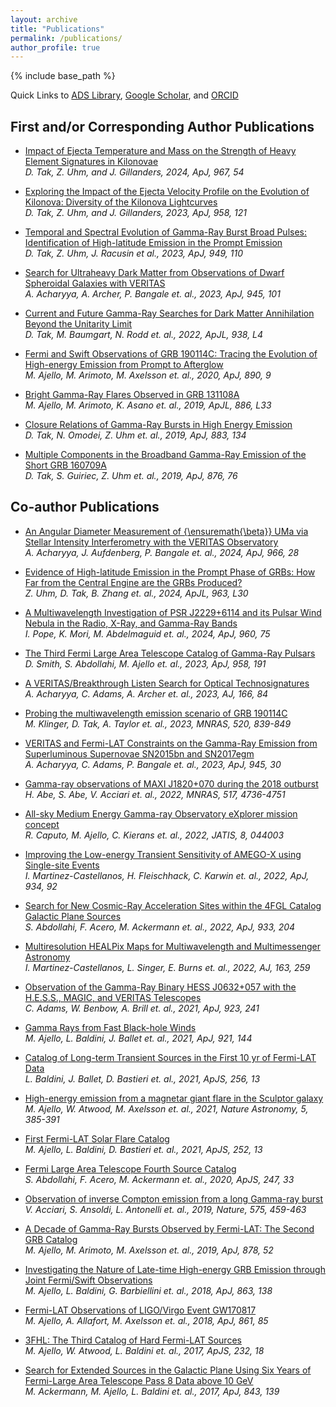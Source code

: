 ```yaml
---
layout: archive
title: "Publications"
permalink: /publications/
author_profile: true
---
```


{% include base_path %}

Quick Links to
 [ADS Library](https://ui.adsabs.harvard.edu/public-libraries/NcNSS5NLQBaMY7s9EsZfoQ),
 [Google Scholar](https://scholar.google.com/citations?user=UuiLBJEAAAAJ&hl=en), and
 [ORCID](https://orcid.org/0000-0002-9852-2469)

## First and/or Corresponding Author Publications

* <a href="https://ui.adsabs.harvard.edu/abs/2024ApJ...967...54T/abstract">Impact of Ejecta Temperature and Mass on the Strength of Heavy Element Signatures in Kilonovae</a>  
 *D. Tak, Z. Uhm, and J. Gillanders, 2024, ApJ, 967, 54*   
<span class="__dimensions_badge_embed__" data-doi="10.3847/1538-4357/ad3af4" data-style="small_rectangle"></span><script async src="https://badge.dimensions.ai/badge.js" charset="utf-8"></script>

* <a href="https://ui.adsabs.harvard.edu/abs/2023ApJ...958..121T/abstract">Exploring the Impact of the Ejecta Velocity Profile on the Evolution of Kilonova: Diversity of the Kilonova Lightcurves</a>  
 *D. Tak, Z. Uhm, and J. Gillanders, 2023, ApJ, 958, 121*   
<span class="__dimensions_badge_embed__" data-doi="10.3847/1538-4357/ad06b0" data-style="small_rectangle"></span><script async src="https://badge.dimensions.ai/badge.js" charset="utf-8"></script>

* <a href="https://ui.adsabs.harvard.edu/abs/2023ApJ...949..110T/abstract">Temporal and Spectral Evolution of Gamma-Ray Burst Broad Pulses: Identification of High-latitude Emission in the Prompt Emission</a>  
 *D. Tak, Z. Uhm, J. Racusin et al., 2023, ApJ, 949, 110*   
<span class="__dimensions_badge_embed__" data-doi="10.3847/1538-4357/acc581" data-style="small_rectangle"></span><script async src="https://badge.dimensions.ai/badge.js" charset="utf-8"></script>

* <a href="https://ui.adsabs.harvard.edu/abs/2023ApJ...945..101A/abstract">Search for Ultraheavy Dark Matter from Observations of Dwarf Spheroidal Galaxies with VERITAS</a>  
 *A. Acharyya, A. Archer, P. Bangale et. al., 2023, ApJ, 945, 101*   
<span class="__dimensions_badge_embed__" data-doi="10.3847/1538-4357/acbc7b" data-style="small_rectangle"></span><script async src="https://badge.dimensions.ai/badge.js" charset="utf-8"></script>

* <a href="https://ui.adsabs.harvard.edu/abs/2022ApJ...938L...4T/abstract">Current and Future Gamma-Ray Searches for Dark Matter Annihilation Beyond the Unitarity Limit</a>  
 *D. Tak, M. Baumgart, N. Rodd et. al., 2022, ApJL, 938, L4*   
<span class="__dimensions_badge_embed__" data-doi="10.3847/2041-8213/ac9387" data-style="small_rectangle"></span><script async src="https://badge.dimensions.ai/badge.js" charset="utf-8"></script>

* <a href="https://ui.adsabs.harvard.edu/abs/2020ApJ...890....9A/abstract">Fermi and Swift Observations of GRB 190114C: Tracing the Evolution of High-energy Emission from Prompt to Afterglow</a>  
 *M. Ajello, M. Arimoto, M. Axelsson et. al., 2020, ApJ, 890, 9*   
<span class="__dimensions_badge_embed__" data-doi="10.3847/1538-4357/ab5b05" data-style="small_rectangle"></span><script async src="https://badge.dimensions.ai/badge.js" charset="utf-8"></script>

* <a href="https://ui.adsabs.harvard.edu/abs/2019ApJ...886L..33A/abstract">Bright Gamma-Ray Flares Observed in GRB 131108A</a>  
 *M. Ajello, M. Arimoto, K. Asano et. al., 2019, ApJL, 886, L33*   
<span class="__dimensions_badge_embed__" data-doi="10.3847/2041-8213/ab564f" data-style="small_rectangle"></span><script async src="https://badge.dimensions.ai/badge.js" charset="utf-8"></script>

* <a href="https://ui.adsabs.harvard.edu/abs/2019ApJ...883..134T/abstract">Closure Relations of Gamma-Ray Bursts in High Energy Emission</a>  
 *D. Tak, N. Omodei, Z. Uhm et. al., 2019, ApJ, 883, 134*   
<span class="__dimensions_badge_embed__" data-doi="10.3847/1538-4357/ab3982" data-style="small_rectangle"></span><script async src="https://badge.dimensions.ai/badge.js" charset="utf-8"></script>

* <a href="https://ui.adsabs.harvard.edu/abs/2019ApJ...876...76T/abstract">Multiple Components in the Broadband Gamma-Ray Emission of the Short GRB 160709A</a>  
 *D. Tak, S. Guiriec, Z. Uhm et. al., 2019, ApJ, 876, 76*   
<span class="__dimensions_badge_embed__" data-doi="10.3847/1538-4357/ab0e72" data-style="small_rectangle"></span><script async src="https://badge.dimensions.ai/badge.js" charset="utf-8"></script>


## Co-author Publications
* <a href="https://ui.adsabs.harvard.edu/abs/2024ApJ...966...28A/abstract">An Angular Diameter Measurement of {\ensuremath{\beta}} UMa via Stellar Intensity Interferometry with the VERITAS Observatory</a>  
 *A. Acharyya, J. Aufdenberg, P. Bangale et. al., 2024, ApJ, 966, 28*   
<span class="__dimensions_badge_embed__" data-doi="10.3847/1538-4357/ad2b68" data-style="small_rectangle"></span><script async src="https://badge.dimensions.ai/badge.js" charset="utf-8"></script>

* <a href="https://ui.adsabs.harvard.edu/abs/2024ApJ...963L..30U/abstract">Evidence of High-latitude Emission in the Prompt Phase of GRBs: How Far from the Central Engine are the GRBs Produced?</a>  
 *Z. Uhm, D. Tak, B. Zhang et. al., 2024, ApJL, 963, L30*   
<span class="__dimensions_badge_embed__" data-doi="10.3847/2041-8213/ad28b7" data-style="small_rectangle"></span><script async src="https://badge.dimensions.ai/badge.js" charset="utf-8"></script>

* <a href="https://ui.adsabs.harvard.edu/abs/2024ApJ...960...75P/abstract">A Multiwavelength Investigation of PSR J2229+6114 and its Pulsar Wind Nebula in the Radio, X-Ray, and Gamma-Ray Bands</a>  
 *I. Pope, K. Mori, M. Abdelmaguid et. al., 2024, ApJ, 960, 75*   
<span class="__dimensions_badge_embed__" data-doi="10.3847/1538-4357/ad0120" data-style="small_rectangle"></span><script async src="https://badge.dimensions.ai/badge.js" charset="utf-8"></script>

* <a href="https://ui.adsabs.harvard.edu/abs/2023ApJ...958..191S/abstract">The Third Fermi Large Area Telescope Catalog of Gamma-Ray Pulsars</a>  
 *D. Smith, S. Abdollahi, M. Ajello et. al., 2023, ApJ, 958, 191*   
<span class="__dimensions_badge_embed__" data-doi="10.3847/1538-4357/acee67" data-style="small_rectangle"></span><script async src="https://badge.dimensions.ai/badge.js" charset="utf-8"></script>

* <a href="https://ui.adsabs.harvard.edu/abs/2023AJ....166...84A/abstract">A VERITAS/Breakthrough Listen Search for Optical Technosignatures</a>  
 *A. Acharyya, C. Adams, A. Archer et. al., 2023, AJ, 166, 84*   
<span class="__dimensions_badge_embed__" data-doi="10.3847/1538-3881/ace347" data-style="small_rectangle"></span><script async src="https://badge.dimensions.ai/badge.js" charset="utf-8"></script>

* <a href="https://ui.adsabs.harvard.edu/abs/2023MNRAS.520..839K/abstract">Probing the multiwavelength emission scenario of GRB 190114C</a>  
 *M. Klinger, D. Tak, A. Taylor et. al., 2023, MNRAS, 520, 839-849*   
<span class="__dimensions_badge_embed__" data-doi="10.1093/mnras/stad142" data-style="small_rectangle"></span><script async src="https://badge.dimensions.ai/badge.js" charset="utf-8"></script>

* <a href="https://ui.adsabs.harvard.edu/abs/2023ApJ...945...30A/abstract">VERITAS and Fermi-LAT Constraints on the Gamma-Ray Emission from Superluminous Supernovae SN2015bn and SN2017egm</a>  
 *A. Acharyya, C. Adams, P. Bangale et. al., 2023, ApJ, 945, 30*   
<span class="__dimensions_badge_embed__" data-doi="10.3847/1538-4357/acb7e6" data-style="small_rectangle"></span><script async src="https://badge.dimensions.ai/badge.js" charset="utf-8"></script>

* <a href="https://ui.adsabs.harvard.edu/abs/2022MNRAS.517.4736A/abstract">Gamma-ray observations of MAXI J1820+070 during the 2018 outburst</a>  
 *H. Abe, S. Abe, V. Acciari et. al., 2022, MNRAS, 517, 4736-4751*   
<span class="__dimensions_badge_embed__" data-doi="10.1093/mnras/stac2686" data-style="small_rectangle"></span><script async src="https://badge.dimensions.ai/badge.js" charset="utf-8"></script>

* <a href="https://ui.adsabs.harvard.edu/abs/2022JATIS...8d4003C/abstract">All-sky Medium Energy Gamma-ray Observatory eXplorer mission concept</a>  
 *R. Caputo, M. Ajello, C. Kierans et. al., 2022, JATIS, 8, 044003*   
<span class="__dimensions_badge_embed__" data-doi="10.1117/1.JATIS.8.4.044003" data-style="small_rectangle"></span><script async src="https://badge.dimensions.ai/badge.js" charset="utf-8"></script>

* <a href="https://ui.adsabs.harvard.edu/abs/2022ApJ...934...92M/abstract">Improving the Low-energy Transient Sensitivity of AMEGO-X using Single-site Events</a>  
 *I. Martinez-Castellanos, H. Fleischhack, C. Karwin et. al., 2022, ApJ, 934, 92*   
<span class="__dimensions_badge_embed__" data-doi="10.3847/1538-4357/ac7ab2" data-style="small_rectangle"></span><script async src="https://badge.dimensions.ai/badge.js" charset="utf-8"></script>

* <a href="https://ui.adsabs.harvard.edu/abs/2022ApJ...933..204A/abstract">Search for New Cosmic-Ray Acceleration Sites within the 4FGL Catalog Galactic Plane Sources</a>  
 *S. Abdollahi, F. Acero, M. Ackermann et. al., 2022, ApJ, 933, 204*   
<span class="__dimensions_badge_embed__" data-doi="10.3847/1538-4357/ac704f" data-style="small_rectangle"></span><script async src="https://badge.dimensions.ai/badge.js" charset="utf-8"></script>

* <a href="https://ui.adsabs.harvard.edu/abs/2022AJ....163..259M/abstract">Multiresolution HEALPix Maps for Multiwavelength and Multimessenger Astronomy</a>  
 *I. Martinez-Castellanos, L. Singer, E. Burns et. al., 2022, AJ, 163, 259*   
<span class="__dimensions_badge_embed__" data-doi="10.3847/1538-3881/ac6260" data-style="small_rectangle"></span><script async src="https://badge.dimensions.ai/badge.js" charset="utf-8"></script>

* <a href="https://ui.adsabs.harvard.edu/abs/2021ApJ...923..241A/abstract">Observation of the Gamma-Ray Binary HESS J0632+057 with the H.E.S.S., MAGIC, and VERITAS Telescopes</a>  
 *C. Adams, W. Benbow, A. Brill et. al., 2021, ApJ, 923, 241*   
<span class="__dimensions_badge_embed__" data-doi="10.3847/1538-4357/ac29b7" data-style="small_rectangle"></span><script async src="https://badge.dimensions.ai/badge.js" charset="utf-8"></script>

* <a href="https://ui.adsabs.harvard.edu/abs/2021ApJ...921..144A/abstract">Gamma Rays from Fast Black-hole Winds</a>  
 *M. Ajello, L. Baldini, J. Ballet et. al., 2021, ApJ, 921, 144*   
<span class="__dimensions_badge_embed__" data-doi="10.3847/1538-4357/ac1bb2" data-style="small_rectangle"></span><script async src="https://badge.dimensions.ai/badge.js" charset="utf-8"></script>

* <a href="https://ui.adsabs.harvard.edu/abs/2021ApJS..256...13B/abstract">Catalog of Long-term Transient Sources in the First 10 yr of Fermi-LAT Data</a>  
 *L. Baldini, J. Ballet, D. Bastieri et. al., 2021, ApJS, 256, 13*   
<span class="__dimensions_badge_embed__" data-doi="10.3847/1538-4365/ac072a" data-style="small_rectangle"></span><script async src="https://badge.dimensions.ai/badge.js" charset="utf-8"></script>

* <a href="https://ui.adsabs.harvard.edu/abs/2021NatAs...5..385F/abstract">High-energy emission from a magnetar giant flare in the Sculptor galaxy</a>  
 *M. Ajello, W. Atwood, M. Axelsson et. al., 2021, Nature Astronomy, 5, 385-391*   
<span class="__dimensions_badge_embed__" data-doi="10.1038/s41550-020-01287-8" data-style="small_rectangle"></span><script async src="https://badge.dimensions.ai/badge.js" charset="utf-8"></script>

* <a href="https://ui.adsabs.harvard.edu/abs/2021ApJS..252...13A/abstract">First Fermi-LAT Solar Flare Catalog</a>  
 *M. Ajello, L. Baldini, D. Bastieri et. al., 2021, ApJS, 252, 13*   
<span class="__dimensions_badge_embed__" data-doi="10.3847/1538-4365/abd32e" data-style="small_rectangle"></span><script async src="https://badge.dimensions.ai/badge.js" charset="utf-8"></script>

* <a href="https://ui.adsabs.harvard.edu/abs/2020ApJS..247...33A/abstract">Fermi Large Area Telescope Fourth Source Catalog</a>  
 *S. Abdollahi, F. Acero, M. Ackermann et. al., 2020, ApJS, 247, 33*   
<span class="__dimensions_badge_embed__" data-doi="10.3847/1538-4365/ab6bcb" data-style="small_rectangle"></span><script async src="https://badge.dimensions.ai/badge.js" charset="utf-8"></script>

* <a href="https://ui.adsabs.harvard.edu/abs/2019Natur.575..459M/abstract">Observation of inverse Compton emission from a long Gamma-ray burst</a>  
 *V. Acciari, S. Ansoldi, L. Antonelli et. al., 2019, Nature, 575, 459-463*   
<span class="__dimensions_badge_embed__" data-doi="10.1038/s41586-019-1754-6" data-style="small_rectangle"></span><script async src="https://badge.dimensions.ai/badge.js" charset="utf-8"></script>

* <a href="https://ui.adsabs.harvard.edu/abs/2019ApJ...878...52A/abstract">A Decade of Gamma-Ray Bursts Observed by Fermi-LAT: The Second GRB Catalog</a>  
 *M. Ajello, M. Arimoto, M. Axelsson et. al., 2019, ApJ, 878, 52*   
<span class="__dimensions_badge_embed__" data-doi="10.3847/1538-4357/ab1d4e" data-style="small_rectangle"></span><script async src="https://badge.dimensions.ai/badge.js" charset="utf-8"></script>

* <a href="https://ui.adsabs.harvard.edu/abs/2018ApJ...863..138A/abstract">Investigating the Nature of Late-time High-energy GRB Emission through Joint Fermi/Swift Observations</a>  
 *M. Ajello, L. Baldini, G. Barbiellini et. al., 2018, ApJ, 863, 138*   
<span class="__dimensions_badge_embed__" data-doi="10.3847/1538-4357/aad000" data-style="small_rectangle"></span><script async src="https://badge.dimensions.ai/badge.js" charset="utf-8"></script>

* <a href="https://ui.adsabs.harvard.edu/abs/2018ApJ...861...85A/abstract">Fermi-LAT Observations of LIGO/Virgo Event GW170817</a>  
 *M. Ajello, A. Allafort, M. Axelsson et. al., 2018, ApJ, 861, 85*   
<span class="__dimensions_badge_embed__" data-doi="10.3847/1538-4357/aac515" data-style="small_rectangle"></span><script async src="https://badge.dimensions.ai/badge.js" charset="utf-8"></script>

* <a href="https://ui.adsabs.harvard.edu/abs/2017ApJS..232...18A/abstract">3FHL: The Third Catalog of Hard Fermi-LAT Sources</a>  
 *M. Ajello, W. Atwood, L. Baldini et. al., 2017, ApJS, 232, 18*   
<span class="__dimensions_badge_embed__" data-doi="10.3847/1538-4365/aa8221" data-style="small_rectangle"></span><script async src="https://badge.dimensions.ai/badge.js" charset="utf-8"></script>

* <a href="https://ui.adsabs.harvard.edu/abs/2017ApJ...843..139A/abstract">Search for Extended Sources in the Galactic Plane Using Six Years of Fermi-Large Area Telescope Pass 8 Data above 10 GeV</a>  
 *M. Ackermann, M. Ajello, L. Baldini et. al., 2017, ApJ, 843, 139*   
<span class="__dimensions_badge_embed__" data-doi="10.3847/1538-4357/aa775a" data-style="small_rectangle"></span><script async src="https://badge.dimensions.ai/badge.js" charset="utf-8"></script>
